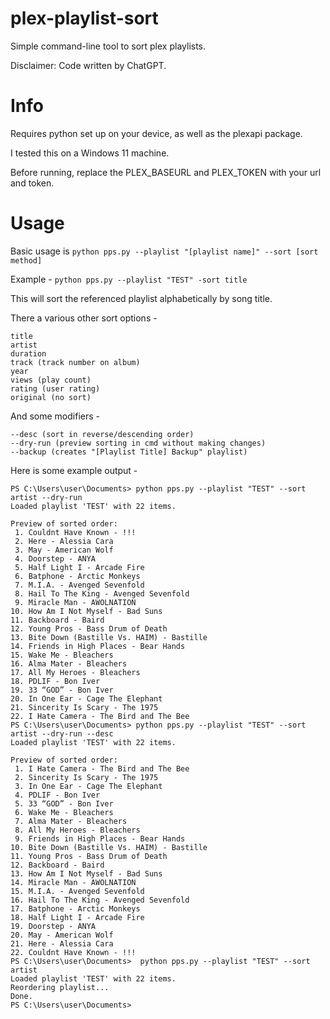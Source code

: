 # plex-playlist-sort
Simple command-line tool to sort plex playlists.

Disclaimer: Code written by ChatGPT.

# Info
Requires python set up on your device, as well as the plexapi package.

I tested this on a Windows 11 machine.

Before running, replace the PLEX_BASEURL and PLEX_TOKEN with your url and token.

# Usage
Basic usage is
`python pps.py --playlist "[playlist name]" --sort [sort method]`

Example - `python pps.py --playlist "TEST" -sort title`

This will sort the referenced playlist alphabetically by song title.

There a various other sort options -
```
title
artist
duration
track (track number on album)
year
views (play count)
rating (user rating)
original (no sort)
```

And some modifiers - 
```
--desc (sort in reverse/descending order)
--dry-run (preview sorting in cmd without making changes)
--backup (creates "[Playlist Title] Backup" playlist)
```

Here is some example output -
```
PS C:\Users\user\Documents> python pps.py --playlist "TEST" --sort artist --dry-run
Loaded playlist 'TEST' with 22 items.

Preview of sorted order:
 1. Couldnt Have Known - !!!
 2. Here - Alessia Cara
 3. May - American Wolf
 4. Doorstep - ANYA
 5. Half Light I - Arcade Fire
 6. Batphone - Arctic Monkeys
 7. M.I.A. - Avenged Sevenfold
 8. Hail To The King - Avenged Sevenfold
 9. Miracle Man - AWOLNATION
10. How Am I Not Myself - Bad Suns
11. Backboard - Baird
12. Young Pros - Bass Drum of Death
13. Bite Down (Bastille Vs. HAIM) - Bastille
14. Friends in High Places - Bear Hands
15. Wake Me - Bleachers
16. Alma Mater - Bleachers
17. All My Heroes - Bleachers
18. PDLIF - Bon Iver
19. 33 “GOD” - Bon Iver
20. In One Ear - Cage The Elephant
21. Sincerity Is Scary - The 1975
22. I Hate Camera - The Bird and The Bee
PS C:\Users\user\Documents> python pps.py --playlist "TEST" --sort artist --dry-run --desc
Loaded playlist 'TEST' with 22 items.

Preview of sorted order:
 1. I Hate Camera - The Bird and The Bee
 2. Sincerity Is Scary - The 1975
 3. In One Ear - Cage The Elephant
 4. PDLIF - Bon Iver
 5. 33 “GOD” - Bon Iver
 6. Wake Me - Bleachers
 7. Alma Mater - Bleachers
 8. All My Heroes - Bleachers
 9. Friends in High Places - Bear Hands
10. Bite Down (Bastille Vs. HAIM) - Bastille
11. Young Pros - Bass Drum of Death
12. Backboard - Baird
13. How Am I Not Myself - Bad Suns
14. Miracle Man - AWOLNATION
15. M.I.A. - Avenged Sevenfold
16. Hail To The King - Avenged Sevenfold
17. Batphone - Arctic Monkeys
18. Half Light I - Arcade Fire
19. Doorstep - ANYA
20. May - American Wolf
21. Here - Alessia Cara
22. Couldnt Have Known - !!!
PS C:\Users\user\Documents>  python pps.py --playlist "TEST" --sort artist
Loaded playlist 'TEST' with 22 items.
Reordering playlist...
Done.
PS C:\Users\user\Documents>
```
